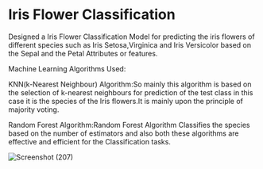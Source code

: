 
# Iris Flower Classification

Designed a Iris Flower Classification Model for predicting the iris flowers of different species such as Iris Setosa,Virginica and Iris Versicolor based on the Sepal and the Petal Attributes or features.

Machine Learning Algorithms Used:

KNN(k-Nearest Neighbour) Algorithm:So mainly this algorithm is based on the selection of k-nearest neighbours for prediction of the test class in this case it is the species of the Iris flowers.It is mainly upon the principle of majority voting.

Random Forest Algorithm:Random Forest Algorithm Classifies the species based on the number of estimators and also both these algorithms are effective and efficient for the Classification tasks.



![Screenshot (207)](https://github.com/user-attachments/assets/69fdebd8-da2c-4bff-894b-dc1022f8a6f6)
